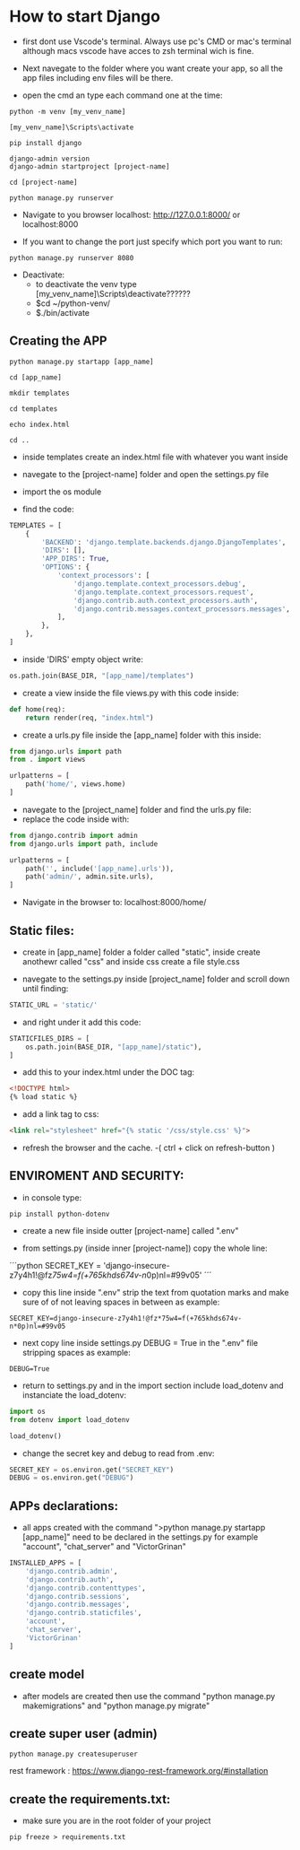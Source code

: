 # How to start Django

- first dont use Vscode's terminal. Always use pc's CMD or mac's terminal although macs vscode have acces to zsh terminal wich is fine.

- Next navegate to the folder where you want create your app, so all the app files including env files will be there.

- open the cmd an type each command one at the time:

```shell
python -m venv [my_venv_name]

[my_venv_name]\Scripts\activate

pip install django

django-admin version
django-admin startproject [project-name]

cd [project-name]

python manage.py runserver
```
- Navigate to you browser localhost: http://127.0.0.1:8000/ or localhost:8000 

- If you want to change the port just specify which port you want to run:

```shell
python manage.py runserver 8080
``` 
- Deactivate:
    - to deactivate the venv type [my_venv_name]\Scripts\deactivate??????
    - $cd ~/python-venv/
    - $./bin/activate


## Creating the APP

```shell
python manage.py startapp [app_name]

cd [app_name]

mkdir templates

cd templates

echo index.html

cd ..
```
- inside templates create an index.html file with whatever you want inside

- navegate to the [project-name] folder and open the settings.py file

- import the os module

- find the code:

```python
TEMPLATES = [
    {
        'BACKEND': 'django.template.backends.django.DjangoTemplates',
        'DIRS': [],
        'APP_DIRS': True,
        'OPTIONS': {
            'context_processors': [
                'django.template.context_processors.debug',
                'django.template.context_processors.request',
                'django.contrib.auth.context_processors.auth',
                'django.contrib.messages.context_processors.messages',
            ],
        },
    },
]
```

- inside 'DIRS' empty object write:  

```python
os.path.join(BASE_DIR, "[app_name]/templates")
```
- create a view inside the file views.py with this code inside:

```python
def home(req):
    return render(req, "index.html")
```

- create a urls.py file inside the [app_name] folder with this inside:

```python
from django.urls import path
from . import views

urlpatterns = [
    path('home/', views.home)
]
```

- navegate to the [project_name] folder and find the urls.py file:
- replace the code inside with:

```python
from django.contrib import admin
from django.urls import path, include

urlpatterns = [
    path('', include('[app_name].urls')),
    path('admin/', admin.site.urls),
]
```
- Navigate in the browser to: localhost:8000/home/

## Static files:

- create in [app_name] folder a folder called "static", inside create anothewr called "css" and inside css create a file style.css

- navegate to the settings.py inside [project_name] folder and scroll down until finding:

```python
STATIC_URL = 'static/'
```
- and right under it add this code:

```python
STATICFILES_DIRS = [
    os.path.join(BASE_DIR, "[app_name]/static"),
]
```
- add this to your index.html under the DOC tag:

```html
<!DOCTYPE html>
{% load static %}
```

- add a link tag to css:

```html
<link rel="stylesheet" href="{% static '/css/style.css' %}">
```

- refresh the browser and the cache.
    -( ctrl + click on refresh-button )


## ENVIROMENT AND SECURITY:

- in console type:
```shell
pip install python-dotenv
```

- create a new file inside outter [project-name] called ".env"

- from settings.py (inside inner [project-name]) copy the whole line:

´´´python
 SECRET_KEY = 'django-insecure-z7y4h1!@fz*75w4=f(+765khds674v-n*0p)nl=#99v05'
´´´

- copy this line inside ".env" strip the text from quotation marks and make sure of of not leaving spaces in between as example:

```text
SECRET_KEY=django-insecure-z7y4h1!@fz*75w4=f(+765khds674v-n*0p)nl=#99v05
```

- next copy line inside settings.py DEBUG = True in the ".env" file stripping spaces as example:

```text
DEBUG=True
```

- return to settings.py and in the import section include load_dotenv and instanciate the load_dotenv:

```python
import os
from dotenv import load_dotenv

load_dotenv()
```

- change the secret key and debug to read from .env:

```python
SECRET_KEY = os.environ.get("SECRET_KEY")
DEBUG = os.environ.get("DEBUG")
```


## APPs declarations:

- all apps created with the command ">python manage.py startapp [app_name]" need to be declared in the settings.py for example "account", "chat_server" and "VictorGrinan"

```python
INSTALLED_APPS = [
    'django.contrib.admin',
    'django.contrib.auth',
    'django.contrib.contenttypes',
    'django.contrib.sessions',
    'django.contrib.messages',
    'django.contrib.staticfiles',
    'account',
    'chat_server',
    'VictorGrinan'
]
```

## create model 

- after models are created then use the command "python manage.py makemigrations" and "python manage.py migrate"


## create super user (admin)

```shell
python manage.py createsuperuser
```

rest framework : https://www.django-rest-framework.org/#installation

## create the requirements.txt:
- make sure you are in the root folder of your project
```shell
pip freeze > requirements.txt
```